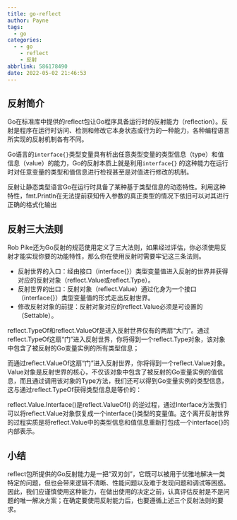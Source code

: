```yaml
---
title: go-reflect
author: Payne
tags:
  - go
categories:
  - - go
    - reflect
    - 反射
abbrlink: 586178490
date: 2022-05-02 21:46:53
---
```


## 反射简介

Go在标准库中提供的reflect包让Go程序具备运行时的反射能力（reflection）。反射是程序在运行时访问、检测和修改它本身状态或行为的一种能力，各种编程语言所实现的反射机制各有不同。

Go语言的`interface{}`类型变量具有析出任意类型变量的类型信息（type）和值信息（value）的能力，Go的反射本质上就是利用`interface{}`
的这种能力在运行时对任意变量的类型和值信息进行检视甚至是对值进行修改的机制。

反射让静态类型语言Go在运行时具备了某种基于类型信息的动态特性。利用这种特性，fmt.Println在无法提前获知传入参数的真正类型的情况下依旧可以对其进行正确的格式化输出

## 反射三大法则

Rob Pike还为Go反射的规范使用定义了三大法则，如果经过评估，你必须使用反射才能实现你要的功能特性，那么你在使用反射时需要牢记这三条法则。

* 反射世界的入口：经由接口（interface{}）类型变量值进入反射的世界并获得对应的反射对象（reflect.Value或reflect.Type）。
* 反射世界的出口：反射对象（reflect.Value）通过化身为一个接口（interface{}）类型变量值的形式走出反射世界。
* 修改反射对象的前提：反射对象对应的reflect.Value必须是可设置的（Settable）。

reflect.TypeOf和reflect.ValueOf是进入反射世界仅有的两扇“大门”。通过reflect.TypeOf这扇“门”进入反射世界，你将得到一个reflect.Type对象，该对象中包含了被反射的Go变量实例的所有类型信息；

而通过reflect.ValueOf这扇“门”进入反射世界，你将得到一个reflect.Value对象。Value对象是反射世界的核心，不仅该对象中包含了被反射的Go变量实例的值信息，而且通过调用该对象的Type方法，我们还可以得到Go变量实例的类型信息，这与通过reflect.TypeOf获得类型信息是等价的：

reflect.Value.Interface()是reflect.ValueOf()
的逆过程，通过Interface方法我们可以将reflect.Value对象恢复成一个interface{}类型的变量值。这个离开反射世界的过程实质是将reflect.Value中的类型信息和值信息重新打包成一个interface{}的内部表示。

## 小结

reflect包所提供的Go反射能力是一把“双刃剑”，它既可以被用于优雅地解决一类特定的问题，但也会带来逻辑不清晰、性能问题以及难于发现问题和调试等困惑。
因此，我们应谨慎使用这种能力，在做出使用的决定之前，认真评估反射是不是问题的唯一解决方案；在确定要使用反射能力后，也要遵循上述三个反射法则的要求。









